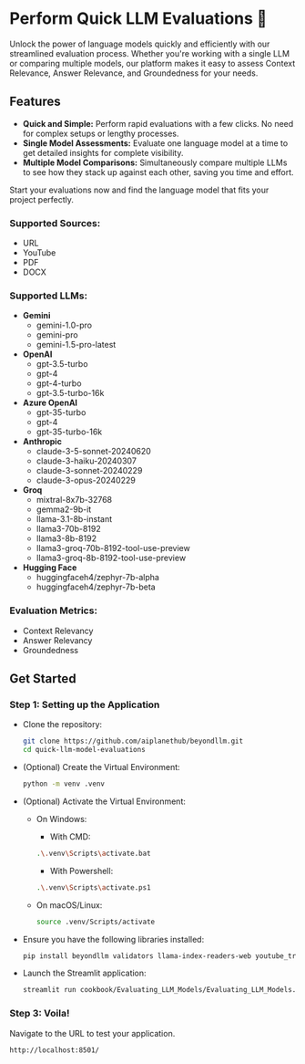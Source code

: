 # Perform Quick LLM Evaluations 🔄

Unlock the power of language models quickly and efficiently with our streamlined evaluation process. Whether you're working with a single LLM or comparing multiple models, our platform makes it easy to assess Context Relevance, Answer Relevance, and Groundedness for your needs.

## Features

- **Quick and Simple:** Perform rapid evaluations with a few clicks. No need for complex setups or lengthy processes.
- **Single Model Assessments:** Evaluate one language model at a time to get detailed insights for complete visibility.
- **Multiple Model Comparisons:** Simultaneously compare multiple LLMs to see how they stack up against each other, saving you time and effort.

Start your evaluations now and find the language model that fits your project perfectly.

### Supported Sources:
  - URL
  - YouTube
  - PDF
  - DOCX

### Supported LLMs:
  - **Gemini**
      - gemini-1.0-pro
      - gemini-pro
      - gemini-1.5-pro-latest
  - **OpenAI**
      - gpt-3.5-turbo
      - gpt-4
      - gpt-4-turbo
      - gpt-3.5-turbo-16k
  - **Azure OpenAI**
      - gpt-35-turbo
      - gpt-4
      - gpt-35-turbo-16k
  - **Anthropic**
      - claude-3-5-sonnet-20240620
      - claude-3-haiku-20240307
      - claude-3-sonnet-20240229
      - claude-3-opus-20240229
  - **Groq**
      - mixtral-8x7b-32768
      - gemma2-9b-it
      - llama-3.1-8b-instant
      - llama3-70b-8192
      - llama3-8b-8192
      - llama3-groq-70b-8192-tool-use-preview
      - llama3-groq-8b-8192-tool-use-preview
  - **Hugging Face**
      - huggingfaceh4/zephyr-7b-alpha
      - huggingfaceh4/zephyr-7b-beta

### Evaluation Metrics:
  - Context Relevancy
  - Answer Relevancy
  - Groundedness

## Get Started

### **Step 1: Setting up the Application**

- Clone the repository:
    ```sh
    git clone https://github.com/aiplanethub/beyondllm.git
    cd quick-llm-model-evaluations
    ```

- (Optional) Create the Virtual Environment:
   ```sh
   python -m venv .venv
   ```

- (Optional) Activate the Virtual Environment:

   - On Windows:
     
       - With CMD:
       ```sh
       .\.venv\Scripts\activate.bat
       ```
       - With Powershell:
       ```sh
       .\.venv\Scripts\activate.ps1
       ```
       
   - On macOS/Linux:
     ```sh
     source .venv/Scripts/activate
     ```
    
- Ensure you have the following libraries installed:
  ```sh
  pip install beyondllm validators llama-index-readers-web youtube_transcript_api llama-index-readers-youtube-transcript llama-index-embeddings-azure_openai anthropic groq huggingface_hub llama-index-embeddings-fastembed llama-index-embeddings-huggingface docx2txt
  ```

- Launch the Streamlit application:
    ```sh
    streamlit run cookbook/Evaluating_LLM_Models/Evaluating_LLM_Models.py
    ```

### **Step 3: Voila!**

Navigate to the URL to test your application.
```sh
http://localhost:8501/
```
